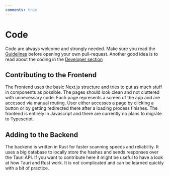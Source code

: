 ```yaml
---
comments: true
---
```


# Code
Code are always welcome and strongly needed. Make sure you read the [Guidelines](CODE_OF_CONDUCT.md) before opening your own pull-request. Another good idea is to read about the coding in the [Developer section](/developers/index.md)

## Contributing to the Frontend
The Frontend uses the basic Next.js structure and tries to put as much stuff in components as possible. The pages should look clean and not cluttered with unnecessary code. Each page represents a screen of the app and are accessed via manual routing. User either accesses a page by clicking a button or by getting redirected there after a loading process finishes.
The frontend is entirely in Javascript and there are currently no plans to migrate to Typescript.

## Adding to the Backend
The backend is written in Rust for faster scanning speeds and reliability. It uses a big database to locally store the hashes and sends responses over the Tauri API. If you want to contribute here it might be useful to have a look at how Tauri and Rust work. It is not complicated and can be learned quickly with a bit of practice.